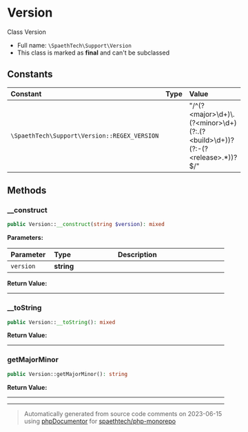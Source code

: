 # Version

Class Version



* Full name: `\SpaethTech\Support\Version`
* This class is marked as **final** and can't be subclassed



## Constants

| Constant | Type | Value |
|:---------|:-----|:------|
|`\SpaethTech\Support\Version::REGEX_VERSION`||&quot;/^(?&lt;major&gt;\\d+)\\.(?&lt;minor&gt;\\d+)(?:.(?&lt;build&gt;\\d+))?(?:-(?&lt;release&gt;.*))?\$/&quot;|

## Methods

### __construct



```php
public Version::__construct(string $version): mixed
```








**Parameters:**

| Parameter  | Type  | Description  |
|:-----------|:------|:-------------|
| `version` | **string** |  |


**Return Value:**





---
### __toString



```php
public Version::__toString(): mixed
```









**Return Value:**





---
### getMajorMinor



```php
public Version::getMajorMinor(): string
```









**Return Value:**





---


---
> Automatically generated from source code comments on 2023-06-15 using
> [phpDocumentor](http://www.phpdoc.org/) for [spaethtech/php-monorepo](https://github.com/spaethtech/php-monorepo)

<style>
/* Remove padding and background in <code> used in the structs title */
h2 code,
h3 code,
h4 code,
h5 code {
    background: none !important;
    padding: 0 !important;
}

table {
    width: 100%;
    display: table;
}

thead > tr > th {
    text-align: left;
}

thead > tr > th:first-child {
    width: 20%;
}

/* Remove padding and background in <code> used in the tables */
td code,
th code {
    background: none;
    padding: 0;
}
</style>
